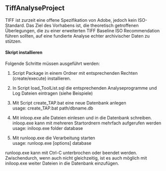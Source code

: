 TiffAnalyseProject
--------------------
TIFF ist zurzeit eine offene Spezifikation von Adobe, jedoch kein ISO-Standard. Das Ziel des Vorhabens ist, die theoretisch getroffenen Überlegungen, die zu einer erweiterten TIFF Baseline ISO Recommendation führen sollten, auf eine fundierte Analyse  echter archivischer Daten zu stützen.

#### Skript installieren

Folgende Schritte müssen ausgeführt werden:

1. Script Package in einem Ordner mit entsprechenden Rechten (create/execute) installieren. 

2. In Script load_ToolList.sql die entsprechenden Analyseprogramme und Log Dateien eintragen (siehe Beispiele)

3. Mit Script create_TAP.bat eine neue Datenbank anlegen   
   usage: create_TAP.bat path/dbname.db
 
4. Mit inloop.exe alle Dateien einlesen und in die Datenbank schreiben.  
   inloop.exe kann mit mehreren Startordnern mehrfach aufgerufen werden  
   usage: iniloop.exe folder database

5. Mit runloop.exe die Verarbeitung starten  
   usage: runloop.exe [options] database

runloop.exe kann mit Ctrl-C unterbrochen oder beendet werden.  
Zwischendurch, wenn auch nicht gleichzeitig, ist es auch möglich mit iniloop.exe weiter Dateien in die Datenbank einzufügen.
